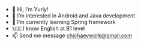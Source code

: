 - 👋 Hi, I’m Yuriy!
- 👀 I’m interested in Android and Java development
- 🌱 I’m currently learning Spring framework
- 🇺🇸 I know English at B1 level
- 📫 Send me message chichaevwork@gmail.com

<!---
Hanarlo/Hanarlo is a ✨ special ✨ repository because its `README.md` (this file) appears on your GitHub profile.
You can click the Preview link to take a look at your changes.
--->
